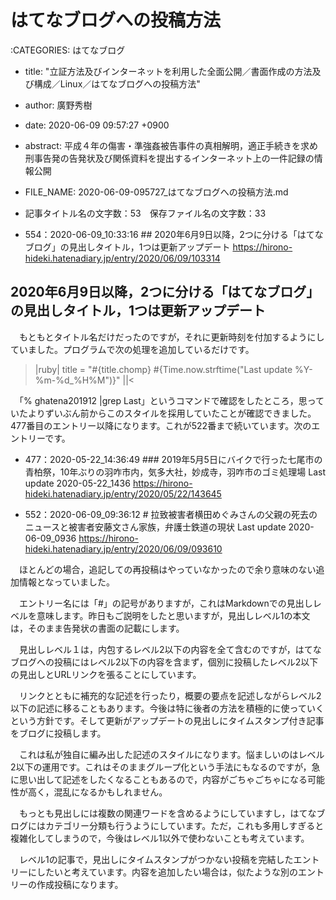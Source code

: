 # はてなブログへの投稿方法

:CATEGORIES: はてなブログ

 - title: "立証方法及びインターネットを利用した全面公開／書面作成の方法及び構成／Linux／はてなブログへの投稿方法"
 - author: 廣野秀樹
 - date: 2020-06-09 09:57:27 +0900
 - abstract: 平成４年の傷害・準強姦被告事件の真相解明，適正手続きを求め刑事告発の告発状及び関係資料を提出するインターネット上の一件記録の情報公開
 - FILE_NAME: 2020-06-09-095727_はてなブログへの投稿方法.md
 - 記事タイトル名の文字数：53　保存ファイル名の文字数：33

 - 554：2020-06-09_10:33:16 ## 2020年6月9日以降，2つに分ける「はてなブログ」の見出しタイトル，1つは更新アップデート https://hirono-hideki.hatenadiary.jp/entry/2020/06/09/103314

## 2020年6月9日以降，2つに分ける「はてなブログ」の見出しタイトル，1つは更新アップデート

　もともとタイトル名だけだったのですが，それに更新時刻を付加するようにしていました。プログラムで次の処理を追加しているだけです。

>|ruby|
title = "#{title.chomp} #{Time.now.strftime("Last update %Y-%m-%d_%H%M")}"
||<

　「% ghatena201912 |grep Last」というコマンドで確認をしたところ，思っていたよりずいぶん前からこのスタイルを採用していたことが確認できました。477番目のエントリー以降になります。これが522番まで続いています。次のエントリーです。

 - 477：2020-05-22_14:36:49 ### 2019年5月5日にバイクで行った七尾市の青柏祭，10年ぶりの羽咋市内，気多大社，妙成寺，羽咋市のゴミ処理場 Last update 2020-05-22_1436 https://hirono-hideki.hatenadiary.jp/entry/2020/05/22/143645

 - 552：2020-06-09_09:36:12 # 拉致被害者横田めぐみさんの父親の死去のニュースと被害者安藤文さん家族，弁護士鉄道の現状 Last update 2020-06-09_0936 https://hirono-hideki.hatenadiary.jp/entry/2020/06/09/093610

　ほとんどの場合，追記しての再投稿はやっていなかったので余り意味のない追加情報となっていました。

　エントリー名には「#」の記号がありますが，これはMarkdownでの見出しレベルを意味します。昨日もご説明をしたと思いますが，見出しレベル1の本文は，そのまま告発状の書面の記載にします。

　見出しレベル１は，内包するレベル2以下の内容を全て含むのですが，はてなブログへの投稿にはレベル2以下の内容を含まず，個別に投稿したレベル2以下の見出しとURLリンクを張ることにしています。

　リンクとともに補充的な記述を行ったり，概要の要点を記述しながらレベル2以下の記述に移ることもあります。今後は特に後者の方法を積極的に使っていくという方針です。そして更新がアップデートの見出しにタイムスタンプ付き記事をブログに投稿します。

　これは私が独自に編み出した記述のスタイルになります。悩ましいのはレベル2以下の運用です。これはそのままグループ化という手法にもなるのですが，急に思い出して記述をしたくなることもあるので，内容がごちゃごちゃになる可能性が高く，混乱になるかもしれません。

　もっとも見出しには複数の関連ワードを含めるようにしていますし，はてなブログにはカテゴリー分類も行うようにしています。ただ，これも多用しすぎると複雑化してしまうので，今後はレベル1以外で使わないことも考えています。

　レベル1の記事で，見出しにタイムスタンプがつかない投稿を完結したエントリーにしたいと考えています。内容を追加したい場合は，似たような別のエントリーの作成投稿になります。

